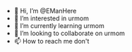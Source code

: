 - 👋 Hi, I’m @EManHere
- 👀 I’m interested in urmom
- 🌱 I’m currently learning urmom
- 💞️ I’m looking to collaborate on urmom
- 📫 How to reach me don't

<!---
EManHere/EManHere is a ✨ special ✨ repository because its `README.md` (this file) appears on your GitHub profile.
You can click the Preview link to take a look at your changes.
--->
